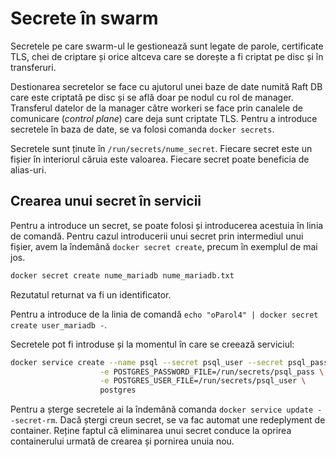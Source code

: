 # Secrete în swarm

Secretele pe care swarm-ul le gestionează sunt legate de parole, certificate TLS, chei de criptare și orice altceva care se dorește a fi criptat pe disc și în transferuri.

Destionarea secretelor se face cu ajutorul unei baze de date numită Raft DB care este criptată pe disc și se află doar pe nodul cu rol de manager. Transferul datelor de la manager către workeri se face prin canalele de comunicare (*control plane*) care deja sunt criptate TLS. Pentru a introduce secretele în baza de date, se va folosi comanda `docker secrets`.

Secretele sunt ținute în `/run/secrets/nume_secret`. Fiecare secret este un fișier în interiorul căruia este valoarea. Fiecare secret poate beneficia de alias-uri.

## Crearea unui secret în servicii

Pentru a introduce un secret, se poate folosi și introducerea acestuia în linia de comandă. Pentru cazul introducerii unui secret prin intermediul unui fișier, avem la îndemână `docker secret create`, precum în exemplul de mai jos.

```bash
docker secret create nume_mariadb nume_mariadb.txt
```

Rezutatul returnat va fi un identificator.

Pentru a introduce de la linia de comandă `echo "oParol4" | docker secret create user_mariadb -`.

Secretele pot fi introduse și la momentul în care se creează serviciul:

```bash
docker service create --name psql --secret psql_user --secret psql_pass \
                    -e POSTGRES_PASSWORD_FILE=/run/secrets/psql_pass \
                    -e POSTGRES_USER_FILE=/run/secrets/psql_user \
                    postgres
```

Pentru a șterge secretele ai la îndemână comanda `docker service update --secret-rm`. Dacă ștergi creun secret, se va fac automat une redeplyment de container. Reține faptul că eliminarea unui secret conduce la oprirea containerului urmată de crearea și pornirea unuia nou.